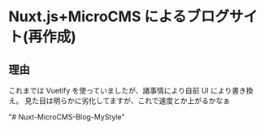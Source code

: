 
# Nuxt.js+MicroCMS によるブログサイト(再作成)

## 理由
これまでは Vuetify を使っていましたが、諸事情により自前 UI により書き換え。
見た目は明らかに劣化してますが、これで速度とか上がるかなぁ

"# Nuxt-MicroCMS-Blog-MyStyle" 
